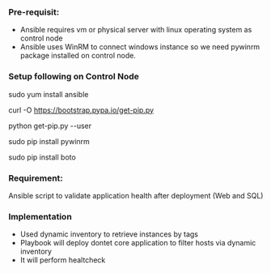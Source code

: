 ### Pre-requisit:

- Ansible requires vm or physical server with linux operating system as control node
- Ansible uses WinRM to connect windows instance so we need pywinrm package installed on control node.

### Setup following on Control Node

sudo yum install ansible

curl -O https://bootstrap.pypa.io/get-pip.py

python get-pip.py --user

sudo pip install pywinrm

sudo pip install boto

### Requirement: 

Ansible script to validate application health after deployment (Web and SQL)

### Implementation

- Used dynamic inventory to retrieve instances by tags
- Playbook will deploy dontet core application to filter hosts via dynamic inventory
- It will perform healtcheck
